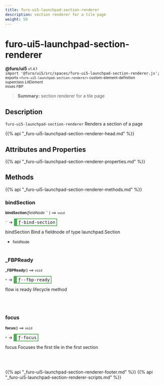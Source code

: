 ```yaml
---
title: furo-ui5-launchpad-section-renderer
description: section renderer for a tile page
weight: 50
---
```


# furo-ui5-launchpad-section-renderer
**@furo/ui5** <small>v1.4.1</small>
<br>`import '@furo/ui5/src/spaces/furo-ui5-launchpad-section-renderer.js';`<small>
<br>exports `<furo-ui5-launchpad-section-renderer>` custom-element-definition
<br>superclass *LitElement*
<br> mixes *FBP*</small>

> **Summary:** section renderer for a tile page

## Description

`furo-ui5-launchpad-section-renderer`
 Renders a section of a page

{{% api "_furo-ui5-launchpad-section-renderer-head.md" %}}

## Attributes and Properties
{{% api "_furo-ui5-launchpad-section-renderer-properties.md" %}}






## Methods
{{% api "_furo-ui5-launchpad-section-renderer-methods.md" %}}


### **bindSection**
<small>**bindSection**(*fieldNode* `` ) ⟹ `void`</small>

<small>`` </small> →
<span  style="border-width:2px 2px 2px 10px; border-style: solid;border-color:  rgb(76, 175, 80);font-family:monospace; padding:2px 4px;">ƒ-bind-section</span>

bindSection Bind a fieldnode of type launchpad.Section

- <small>fieldNode </small>
<br><br>

### **_FBPReady**
<small>**_FBPReady**() ⟹ `void`</small>

<small>`*`</small> →
<span  style="border-width:2px 2px 2px 10px; border-style: solid;border-color:  rgb(76, 175, 80);font-family:monospace; padding:2px 4px;">ƒ--fbp-ready</span>

flow is ready lifecycle method

<br><br>

### **focus**
<small>**focus**() ⟹ `void`</small>

<small>`*`</small> →
<span  style="border-width:2px 2px 2px 10px; border-style: solid;border-color:  rgb(76, 175, 80);font-family:monospace; padding:2px 4px;">ƒ-focus</span>

focus Focuses the first tile in the first section

<br><br>




{{% api "_furo-ui5-launchpad-section-renderer-footer.md" %}}
{{% api "_furo-ui5-launchpad-section-renderer-scripts.md" %}}
